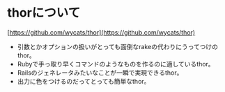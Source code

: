 # thorについて

[https://github.com/wycats/thor](https://github.com/wycats/thor)

* 引数とかオプションの扱いがとっても面倒なrakeの代わりにうってつけのthor。
* Rubyで手っ取り早くコマンドのようなものを作るのに適しているthor。
* Railsのジェネレータみたいなことが一瞬で実現できるthor。
* 出力に色をつけるのだってとっても簡単なthor。

